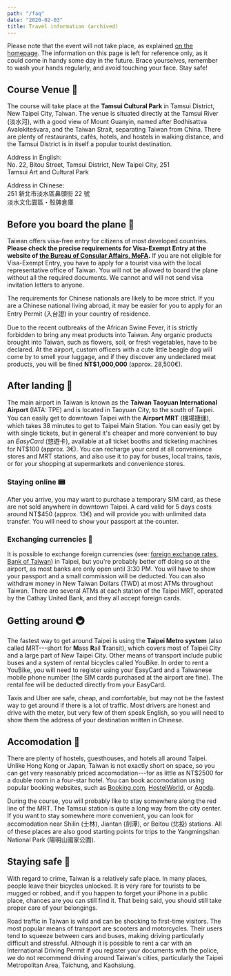 ```yaml
---
path: "/faq"
date: "2020-02-03"
title: Travel information (archived)
---
```


<div class="notification is-warning">
Please note that the event will not take place, as explained <a href="/">on the homepage</a>.
The information on this page is left for reference only,
as it could come in handy some day in the future. Brace yourselves,
remember to wash your hands regularly, and avoid touching your face.
Stay safe!
</div>

## Course Venue 📍

The course will take place at the **Tamsui Cultural Park** in Tamsui
District, New Taipei City, Taiwan. The venue is situated directly at the
Tamsui River (<span lang="zh-Hant">淡水河</span>), with a good view of Mount
Guanyin, named after Bodhisattva Avalokiteśvara, and the Taiwan Strait,
separating Taiwan from China. There are plenty of restaurants, cafés,
hotels, and hostels in walking distance, and the Tamsui District is in
itself a popular tourist destination.

Address in English:\
No. 22, Bitou Street, Tamsui District, New Taipei City, 251\
Tamsui Art and Cultural Park

Address in Chinese:\
<span lang="zh-Hant">251 新北市淡水區鼻頭街 22 號\
淡水文化園區・殼牌倉庫</span>

## Before you board the plane 🛫

Taiwan offers visa-free entry for citizens of most developed countries.
**Please check the precise requirements for Visa-Exempt Entry at the
website of [the Bureau of Consular Affairs,
MoFA](https://www.boca.gov.tw/cp-149-4486-7785a-2.html).** If you are
not eligible for Visa-Exempt Entry, you have to apply for a tourist visa
with the local representative office of Taiwan. You will not be allowed
to board the plane without all the required documents. We cannot and
will not send visa invitation letters to anyone.

The requirements for Chinese nationals are likely to be more strict. If
you are a Chinese national living abroad, it may be easier for you to
apply for an Entry Permit (<span lang="zh-Hant">入台證</span>) in your country of
residence.

Due to the recent outbreaks of the African Swine Fever, it is strictly
forbidden to bring any meat products into Taiwan. Any organic products
brought into Taiwan, such as flowers, soil, or fresh vegetables, have to
be declared. At the airport, custom officers with a cute little beagle
dog will come by to smell your luggage, and if they discover any
undeclared meat products, you will be fined **NT\$1,000,000** (approx.
28,500€).

## After landing 🛬

The main airport in Taiwan is known as the **Taiwan Taoyuan
International Airport** (IATA: TPE) and is located in Taoyuan City, to
the south of Taipei. You can easily get to downtown Taipei with the
**Airport MRT** (<span lang="zh-Hant">機場捷運</span>), which takes 38 minutes to
get to Taipei Main Station. You can easily get by with single tickets,
but in general it's cheaper and more convenient to buy an _EasyCard_
(<span lang="zh-Hant">悠遊卡</span>), available at all ticket booths and ticketing
machines for NT\$100 (approx. 3€). You can recharge your card at all
convenience stores and MRT stations, and also use it to pay for buses,
local trains, taxis, or for your shopping at supermarkets and
convenience stores.

### Staying online 📟

After you arrive, you may want to purchase a temporary SIM card, as
these are not sold anywhere in downtown Taipei. A card valid for 5 days
costs around NT\$450 (approx. 13€) and will provide you with unlimited
data transfer. You will need to show your passport at the counter.

### Exchanging currencies 💱

It is possible to exchange foreign currencies (see: [foreign exchange
rates, Bank of Taiwan](https://rate.bot.com.tw/xrt?Lang=en-US)) in
Taipei, but you're probably better off doing so at the airport, as most
banks are only open until 3:30 PM. You will have to show your passport
and a small commission will be deducted. You can also withdraw money in
New Taiwan Dollars (TWD) at most ATMs throughout Taiwan. There are
several ATMs at each station of the Taipei MRT, operated by the Cathay
United Bank, and they all accept foreign cards.

## Getting around 🚇

The fastest way to get around Taipei is using the **Taipei Metro
system** (also called MRT---short for **M**ass **R**ail **T**ransit),
which covers most of Taipei City and a large part of New Taipei City.
Other means of transport include public buses and a system of rental
bicycles called YouBike. In order to rent a YouBike, you will need to
register using your EasyCard and a Taiwanese mobile phone number (the
SIM cards purchased at the airport are fine). The rental fee will be
deducted directly from your EasyCard.

Taxis and Uber are safe, cheap, and comfortable, but may not be the
fastest way to get around if there is a lot of traffic. Most drivers are
honest and drive with the meter, but very few of them speak English, so
you will need to show them the address of your destination written in
Chinese.

## Accomodation 🏨

There are plenty of hostels, guesthouses, and hotels all around Taipei.
Unlike Hong Kong or Japan, Taiwan is not exactly short on space, so you
can get very reasonably priced accomodation---for as little as NT\$2500
for a double room in a four-star hotel. You can book accomodation using
popular booking websites, such as
[Booking.com](https://www.booking.com),
[HostelWorld](https://www.hostelworld.com), or
[Agoda](https://www.agoda.com).

During the course, you will probably like to stay somewhere along the
red line of the MRT. The Tamsui station is quite a long way from the
city center. If you want to stay somewhere more convenient, you can look
for accomodation near Shilin (<span lang="zh-Hant">士林</span>), Jiantan
(<span lang="zh-Hant">劍潭</span>), or Beitou (<span lang="zh-Hant">北投</span>) stations.
All of these places are also good starting points for trips to the
Yangmingshan National Park (<span lang="zh-Hant">陽明山國家公園</span>).

## Staying safe 👮

With regard to crime, Taiwan is a relatively safe place. In many places,
people leave their bicycles unlocked. It is very rare for tourists to be
mugged or robbed, and if you happen to forget your iPhone in a public
place, chances are you can still find it. That being said, you should
still take proper care of your belongings.

Road traffic in Taiwan is wild and can be shocking to first-time
visitors. The most popular means of transport are scooters and
motorcycles. Their users tend to squeeze between cars and buses, making
driving particularly difficult and stressful. Although it is possible to
rent a car with an International Driving Permit if you register your
documents with the police, we do not recommend driving around Taiwan\'s
cities, particularly the Taipei Metropolitan Area, Taichung, and
Kaohsiung.
